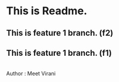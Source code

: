 <h1>This is Readme.</h1>
<h2>This is feature 1 branch. (f2)</h2>
<h2>This is feature 1 branch. (f1)</h2>
<br>
Author : Meet Virani
